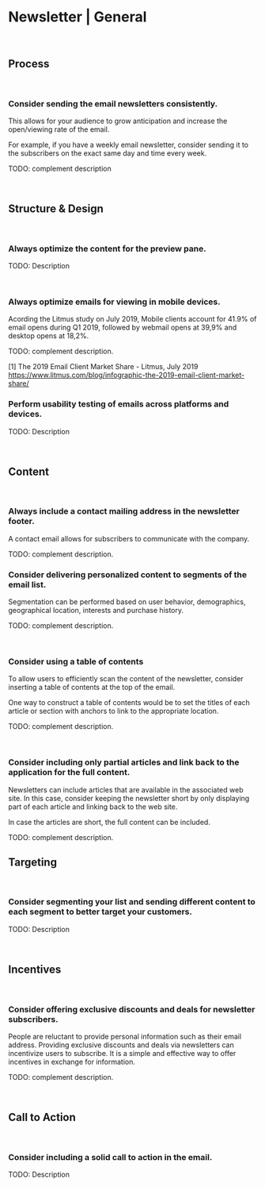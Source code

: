 # Newsletter | General
<br>


## Process
<br>


### Consider sending the email newsletters consistently.

This allows for your audience to grow anticipation and increase the open/viewing rate of the email.

For example, if you have a weekly email newsletter, consider sending it to the subscribers on the exact same day and time every week. 

TODO: complement description

<br>


## Structure & Design
<br>

### Always optimize the content for the preview pane.

TODO: Description

<br>


### Always optimize emails for viewing in mobile devices.

Acording the Litmus study on July 2019, Mobile clients account for 41.9% of email opens during Q1 2019, followed by webmail opens at 39,9% and desktop opens at 18,2%.

TODO: complement description.

[1] The 2019 Email Client Market Share - Litmus, July 2019
https://www.litmus.com/blog/infographic-the-2019-email-client-market-share/
<br>


### Perform usability testing of emails across platforms and devices.

TODO: Description

<br>


## Content
<br>


### Always include a contact mailing address in the newsletter footer.

A contact email allows for subscribers to communicate with the company.

TODO: complement description.
<br>


### Consider delivering personalized content to segments of the email list.

Segmentation can be performed based on user behavior, demographics, geographical location, interests and purchase history.

TODO: complement description.

<br>


### Consider using a table of contents

To allow users to efficiently scan the content of the newsletter, consider inserting a table of contents at the top of the email.

One way to construct a table of contents would be to set the titles of each article or section with anchors to link to the appropriate location.

TODO: complement description.

<br>


### Consider including only partial articles and link back to the application for the full content.

Newsletters can include articles that are available in the associated web site. In this case, consider keeping the newsletter short by only displaying part of each article and
linking back to the web site. 

In case the articles are short, the full content can be included.

TODO: complement description.
<br>


## Targeting
<br>


### Consider segmenting your list and sending different content to each segment to better target your customers.

TODO: Description

<br>


## Incentives
<br>


### Consider offering exclusive discounts and deals for newsletter subscribers.

People are reluctant to provide personal information such as their email address. Providing exclusive discounts and deals via newsletters can incentivize users to subscribe. It
is a simple and effective way to offer incentives in exchange for information.

TODO: complement description.

<br>


## Call to Action
<br>


### Consider including a solid call to action in the email.

TODO: Description

<br>


